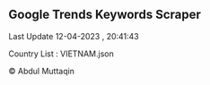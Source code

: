 

## Google Trends Keywords Scraper 
 
Last Update 12-04-2023 , 20:41:43

Country List :
VIETNAM.json



© Abdul Muttaqin 
